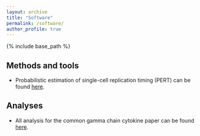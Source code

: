 ```yaml
---
layout: archive
title: "Software"
permalink: /software/
author_profile: true
---
```

{% include base_path %}

## Methods and tools

* Probabilistic estimation of single-cell replication timing (PERT) can be found [here](https://github.com/shahcompbio/scdna_replication_tools).

## Analyses

* All analysis for the common gamma chain cytokine paper can be found [here](https://github.com/meyer-lab/gc-cytokines).
